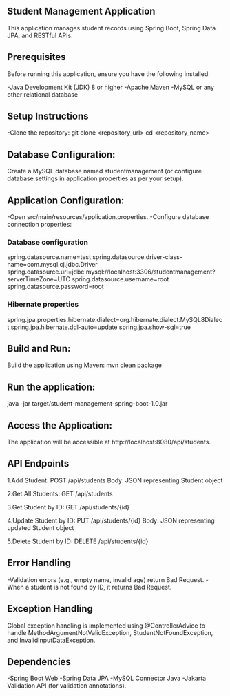 ## Student Management Application
This application manages student records using Spring Boot, Spring Data JPA, and RESTful APIs.

## Prerequisites
Before running this application, ensure you have the following installed:

-Java Development Kit (JDK) 8 or higher
-Apache Maven
-MySQL or any other relational database

## Setup Instructions
-Clone the repository:
git clone <repository_url>
cd <repository_name>

## Database Configuration:
Create a MySQL database named studentmanagement (or configure database settings in application.properties as per your setup).

## Application Configuration:
-Open src/main/resources/application.properties.
-Configure database connection properties:

### Database configuration
spring.datasource.name=test
spring.datasource.driver-class-name=com.mysql.cj.jdbc.Driver
spring.datasource.url=jdbc:mysql://localhost:3306/studentmanagement?serverTimeZone=UTC
spring.datasource.username=root
spring.datasource.password=root

### Hibernate properties
spring.jpa.properties.hibernate.dialect=org.hibernate.dialect.MySQL8Dialect
spring.jpa.hibernate.ddl-auto=update
spring.jpa.show-sql=true

## Build and Run:
Build the application using Maven:
mvn clean package

## Run the application:
java -jar target/student-management-spring-boot-1.0.jar

## Access the Application:
The application will be accessible at http://localhost:8080/api/students.

## API Endpoints
1.Add Student:
POST /api/students
Body: JSON representing Student object

2.Get All Students:
GET /api/students

3.Get Student by ID:
GET /api/students/{id}

4.Update Student by ID:
PUT /api/students/{id}
Body: JSON representing updated Student object

5.Delete Student by ID:
DELETE /api/students/{id}

## Error Handling
-Validation errors (e.g., empty name, invalid age) return Bad Request.
-When a student is not found by ID, it returns Bad Request.

## Exception Handling
Global exception handling is implemented using @ControllerAdvice to handle MethodArgumentNotValidException, StudentNotFoundException, and InvalidInputDataException.

## Dependencies
-Spring Boot Web
-Spring Data JPA
-MySQL Connector Java
-Jakarta Validation API (for validation annotations).


